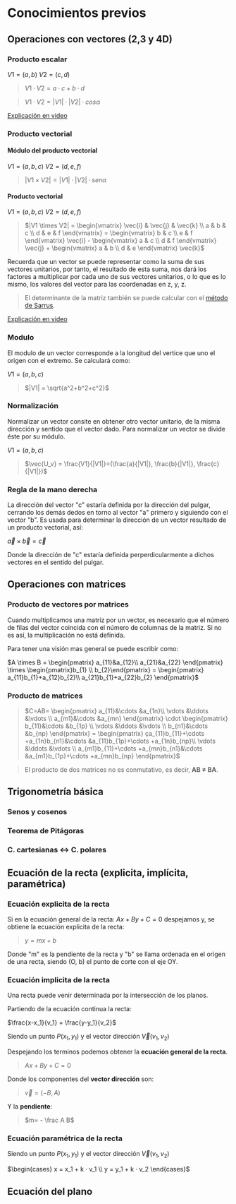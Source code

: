 
# Conocimientos previos

## Operaciones con vectores (2,3 y 4D)

### Producto escalar

$V1 = (a,b)$
$V2 = (c,d)$
> $V1 · V2 = a·c + b·d$

>$V1 · V2 = |V1| · |V2| · cos \alpha$
  

[Explicación en video](https://www.youtube.com/watch?annotation_id=annotation_358936613&feature=iv&src_vid=klUjaUG0kQI&v=eWGwa9QprWQ)

### Producto vectorial
#### Módulo del producto vectorial
$V1 = (a,b,c)$
$V2 = (d,e,f)$
> $|V1 \times V2| = |V1| · |V2| · sen \alpha$

#### Producto vectorial

$V1 = (a,b,c)$
$V2 = (d,e,f)$
> $|V1 \times V2| = 
\begin{vmatrix}  
\vec{i} & \vec{j} & \vec{k} \\  
a & b & c \\
d & e & f
\end{vmatrix}
=
\begin{vmatrix}  
b & c \\
e & f
\end{vmatrix}
\vec{i} -
\begin{vmatrix}  
a & c \\
d & f
\end{vmatrix}
\vec{j} +
\begin{vmatrix}  
a & b \\
d & e
\end{vmatrix}
\vec{k}$

Recuerda que un vector se puede representar como la suma de sus vectores unitarios, por tanto, el resultado de esta suma, nos dará los factores a multiplicar por cada uno de sus vectores unitarios, o lo que es lo mismo, los valores del vector para las coordenadas en z, y, z.

> El determinante de la matriz también se puede calcular con el [método de Sarrus](https://es.wikipedia.org/wiki/Regla_de_Sarrus).

[Explicación en video](https://www.youtube.com/watch?v=6ABR37--Yr4)

### Modulo
El modulo de un vector corresponde a la longitud del vertice que uno el origen con el extremo. Se calculará como:

$V1 = (a,b,c)$

> $|V1| = \sqrt{a^2+b^2+c^2}$

### Normalización
Normalizar un vector consite en obtener otro vector unitario, de la misma dirección y sentido que el vector dado. Para normalizar un vector se divide éste por su módulo.

$V1 = (a,b,c)$

>$\vec{U_v} = \frac{V1}{|V1|}=(\frac{a}{|V1|}, \frac{b}{|V1|}, \frac{c}{|V1|})$

### Regla de la mano derecha
La dirección del vector "c" estaría definida por la dirección del pulgar, cerrando los demás dedos en torno al vector "a" primero y siguiendo con el vector "b".
Es usada para determinar la dirección de un vector resultado de un producto vectorial, así:

$\vec{a}\times {\vec {b}}={\vec {c}}$

Donde la dirección de "c" estaría definida perperdicularmente a dichos vectores en el sentido del pulgar.

## Operaciones con matrices

### Producto de vectores por matrices
Cuando multiplicamos una matriz por un vector, es necesario que el número de filas del vector coincida con el número de columnas de la matriz. Si no es así, la multiplicación no está definida.

Para tener una visión mas general se puede escribir como:

$A \times B = \begin{pmatrix}
a_{11}&a_{12}\\
a_{21}&a_{22}
\end{pmatrix} 
\times 
\begin{pmatrix}b_{1} \\ b_{2}\end{pmatrix} 
= \begin{pmatrix}
a_{11}b_{1}+a_{12}b_{2}\\
a_{21}b_{1}+a_{22}b_{2}
\end{pmatrix}$

### Producto de matrices
> $C=AB=
\begin{pmatrix}
a_{11}&\cdots &a_{1n}\\
\vdots &\ddots &\vdots \\
a_{m1}&\cdots &a_{mn}
\end{pmatrix}
\cdot 
\begin{pmatrix}
b_{11}&\cdots &b_{1p} \\
\vdots &\ddots &\vdots \\
b_{n1}&\cdots &b_{np}
\end{pmatrix}
=
\begin{pmatrix}
ça_{11}b_{11}+\cdots +a_{1n}b_{n1}&\cdots &a_{11}b_{1p}+\cdots +a_{1n}b_{np}\\
\vdots &\ddots &\vdots \\
a_{m1}b_{11}+\cdots +a_{mn}b_{n1}&\cdots &a_{m1}b_{1p}+\cdots +a_{mn}b_{np}
\end{pmatrix}$

> El producto de dos matrices no es conmutativo, es decir, **AB ≠ BA**.

## Trigonometría básica
### Senos y cosenos


### Teorema de Pitágoras

### C. cartesianas ↔ C. polares

## Ecuación de la recta (explicita, implícita, paramétrica)

### Ecuación explicita de la recta
Si en la ecuación general de la recta:
$Ax + By + C = 0$
despejamos y, se obtiene la ecuación explicita de la recta:

> $y=mx+b$

Donde "m" es la pendiente de la recta y "b" se llama ordenada en el origen de una recta, siendo (O, b) el punto de corte con el eje OY.

### Ecuación implicita de la recta
Una recta puede venir determinada por la intersección de los planos.

Partiendo de la ecuación continua la recta:

$\frac{x-x_1}{v_1} = \frac{y-y_1}{v_2}$

Siendo un punto $P(x_1, y_1)$ y el vector dirección $\vec V(v_1,v_2)$

Despejando los terminos podemos obtener la **ecuación general de la recta**.
>$Ax+By+C = 0$

Donde los componentes del **vector dirección** son:
>$\vec{v} = (-B, A)$

Y la **pendiente**:
>$m= - \frac A B$

### Ecuación paramétrica de la recta
Siendo un punto $P(x_1, y_1)$ y el vector dirección $\vec V(v_1,v_2)$

$\begin{cases}  
x = x_1 + k · v_1 \\
y = y_1 + k · v_2
\end{cases}$

## Ecuación del plano

<!--stackedit_data:
eyJoaXN0b3J5IjpbLTE5NTA4NTYzODBdfQ==
-->